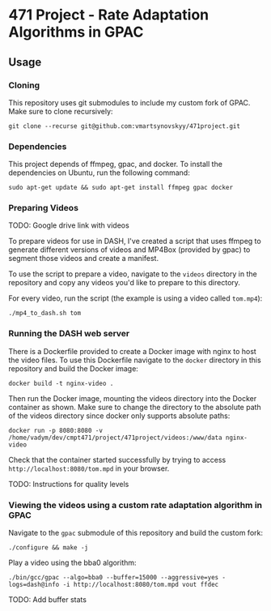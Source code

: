 # 471 Project - Rate Adaptation Algorithms in GPAC

## Usage

### Cloning

This repository uses git submodules to include my custom fork of GPAC. Make sure to clone recursively:

```
git clone --recurse git@github.com:vmartsynovskyy/471project.git
```

### Dependencies

This project depends of ffmpeg, gpac, and docker. To install the dependencies on Ubuntu, run the following command:

```
sudo apt-get update && sudo apt-get install ffmpeg gpac docker
```

### Preparing Videos

TODO: Google drive link with videos

To prepare videos for use in DASH, I've created a script that uses ffmpeg to generate different versions
of videos and MP4Box (provided by gpac) to segment those videos and create a manifest.


To use the script to prepare a video, navigate to the `videos` directory in the repository and copy any videos you'd
like to prepare to this directory.


For every video, run the script (the example is using a video called `tom.mp4`):
```
./mp4_to_dash.sh tom
```

### Running the DASH web server

There is a Dockerfile provided to create a Docker image with nginx to host the video files.
To use this Dockerfile navigate to the `docker` directory in this repository and build the Docker image:

```
docker build -t nginx-video .
```

Then run the Docker image, mounting the videos directory into the Docker container as shown. Make
sure to change the directory to the absolute path of the videos directory since docker only supports absolute paths:

```
docker run -p 8080:8080 -v /home/vadym/dev/cmpt471/project/471project/videos:/www/data nginx-video
```

Check that the container started successfully by trying to access `http://localhost:8080/tom.mpd` in your browser.


TODO: Instructions for quality levels

### Viewing the videos using a custom rate adaptation algorithm in GPAC

Navigate to the `gpac` submodule of this repository and build the custom fork:
```
./configure && make -j
```

Play a video using the bba0 algorithm:
```
./bin/gcc/gpac --algo=bba0 --buffer=15000 --aggressive=yes -logs=dash@info -i http://localhost:8080/tom.mpd vout ffdec 
```

TODO: Add buffer stats


